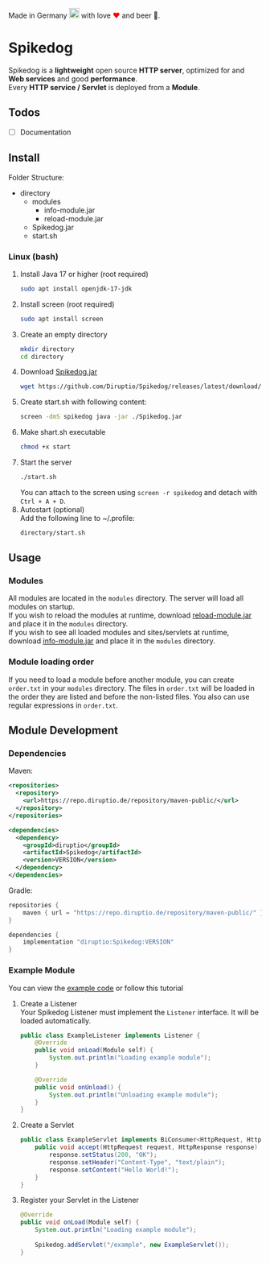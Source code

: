 Made in Germany <img src="https://upload.wikimedia.org/wikipedia/commons/thumb/b/ba/Flag_of_Germany.svg/2560px-Flag_of_Germany.svg.png" width="20"> with love <font color="red">❤</font> and beer 🍺.
# Spikedog
Spikedog is a **lightweight** open source **HTTP server**, optimized for and **Web services** and good **performance**.<br>
Every **HTTP service / Servlet** is deployed from a **Module**.
## Todos
- [ ] Documentation
## Install
Folder Structure:
- directory
  - modules
    - info-module.jar
    - reload-module.jar
  - Spikedog.jar
  - start.sh
### Linux (bash)
1. Install Java 17 or higher (root required)
   ```bash
   sudo apt install openjdk-17-jdk
   ```
2. Install screen (root required)
   ```bash
   sudo apt install screen
   ```
3. Create an empty directory
   ```bash
   mkdir directory
   cd directory
   ```
4. Download [Spikedog.jar](https://github.com/Diruptio/Spikedog/releases/latest/download/Spikedog.jar)
   ```bash
   wget https://github.com/Diruptio/Spikedog/releases/latest/download/Spikedog.jar
   ```
5. Create start.sh with following content:
   ```bash
   screen -dmS spikedog java -jar ./Spikedog.jar
   ```
6. Make shart.sh executable
   ```bash
   chmod +x start
   ```
7. Start the server
   ```bash
   ./start.sh
   ```
   You can attach to the screen using `screen -r spikedog` and detach with `Ctrl + A + D`.
8. Autostart (optional)<br>
   Add the following line to ~/.profile:
   ```bash
   directory/start.sh
   ```
## Usage
### Modules
All modules are located in the `modules` directory. The server will load all modules on startup.<br>
If you wish to reload the modules at runtime, download [reload-module.jar](https://github.com/Diruptio/Spikedog/releases/latest/download/reload-module.jar) and place it in the `modules` directory.<br>
If you wish to see all loaded modules and sites/servlets at runtime, download [info-module.jar](https://github.com/Diruptio/Spikedog/releases/latest/download/info-module.jar) and place it in the `modules` directory.
### Module loading order
If you need to load a module before another module, you can create `order.txt` in your `modules` directory.
The files in `order.txt` will be loaded in the order they are listed and before the non-listed files. You also can use regular expressions in `order.txt`.
## Module Development
### Dependencies
Maven:
```xml
<repositories>
  <repository>
    <url>https://repo.diruptio.de/repository/maven-public/</url>
  </repository>
</repositories>
```
```xml
<dependencies>
  <dependency>
    <groupId>diruptio</groupId>
    <artifactId>Spikedog</artifactId>
    <version>VERSION</version>
  </dependency>
</dependencies>
```
Gradle:
```groovy
repositories {
    maven { url = "https://repo.diruptio.de/repository/maven-public/" }
}
```
```groovy
dependencies {
    implementation "diruptio:Spikedog:VERSION"
}
```
### Example Module
You can view the [example code](https://github.com/Diruptio/Spikedog/tree/main/example) or follow this tutorial
1. Create a Listener<br>
   Your Spikedog Listener must implement the `Listener` interface. It will be loaded automatically.
   ```java
   public class ExampleListener implements Listener {
       @Override
       public void onLoad(Module self) {
           System.out.println("Loading example module");
       }
   
       @Override
       public void onUnload() {
           System.out.println("Unloading example module");
       }
   }
   ```
2. Create a Servlet
   ```java
   public class ExampleServlet implements BiConsumer<HttpRequest, HttpResponse> {
       public void accept(HttpRequest request, HttpResponse response) {
           response.setStatus(200, "OK");
           response.setHeader("Content-Type", "text/plain");
           response.setContent("Hello World!");
       }
   }
   ```
3. Register your Servlet in the Listener
   ```java
   @Override
   public void onLoad(Module self) {
       System.out.println("Loading example module");
       
       Spikedog.addServlet("/example", new ExampleServlet());
   }
   ```